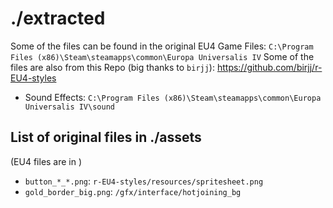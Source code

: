 # ./extracted

Some of the files can be found in the original EU4 Game Files: `C:\Program Files (x86)\Steam\steamapps\common\Europa Universalis IV`
Some of the files are also from this Repo (big thanks to `birjj`):
<https://github.com/birjj/r-EU4-styles>

* Sound Effects: `C:\Program Files (x86)\Steam\steamapps\common\Europa Universalis IV\sound`

## List of original files in ./assets

(EU4 files are in )

* `button_*_*.png`: `r-EU4-styles/resources/spritesheet.png`
* `gold_border_big.png`: `/gfx/interface/hotjoining_bg`
